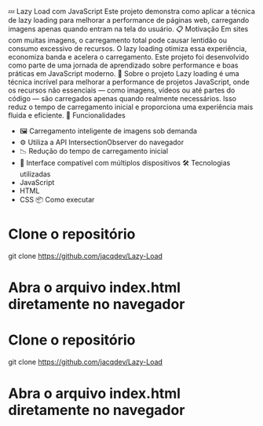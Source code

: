 💤 Lazy Load com JavaScript
Este projeto demonstra como aplicar a técnica de lazy loading para melhorar a performance de páginas web, carregando imagens apenas quando entram na tela do usuário.
📋 Motivação
Em sites com muitas imagens, o carregamento total pode causar lentidão ou consumo excessivo de recursos. O lazy loading otimiza essa experiência, economiza banda e acelera o carregamento. Este projeto foi desenvolvido como parte de uma jornada de aprendizado sobre performance e boas práticas em JavaScript moderno.
🧠 Sobre o projeto
Lazy loading é uma técnica incrível para melhorar a performance de projetos JavaScript, onde os recursos não essenciais — como imagens, vídeos ou até partes do código — são carregados apenas quando realmente necessários. Isso reduz o tempo de carregamento inicial e proporciona uma experiência mais fluida e eficiente.
🚀 Funcionalidades
- 🖼️ Carregamento inteligente de imagens sob demanda
- ⚙️ Utiliza a API IntersectionObserver do navegador
- 📉 Redução do tempo de carregamento inicial
- 📱 Interface compatível com múltiplos dispositivos
🛠️ Tecnologias utilizadas
- JavaScript
- HTML
- CSS
📦 Como executar
# Clone o repositório
git clone https://github.com/jacqdev/Lazy-Load

# Abra o arquivo index.html diretamente no navegador



# Clone o repositório
git clone https://github.com/jacqdev/Lazy-Load

# Abra o arquivo index.html diretamente no navegador
